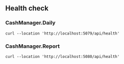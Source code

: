 ## Health check

### CashManager.Daily
```
curl --location 'http://localhost:5079/api/health'
```

### CashManager.Report
```
curl --location 'http://localhost:5080/api/health'
```
